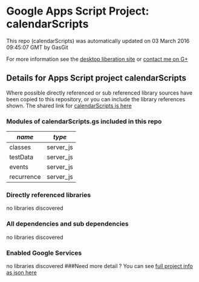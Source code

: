 # Google Apps Script Project: calendarScripts
This repo (calendarScripts) was automatically updated on 03 March 2016 09:45:07 GMT by GasGit

For more information see the [desktop liberation site](http://ramblings.mcpher.com/Home/excelquirks/drivesdk/gettinggithubready "desktop liberation") or [contact me on G+](https://plus.google.com/+BruceMcpherson "Bruce McPherson - GDE")
## Details for Apps Script project calendarScripts
Where possible directly referenced or sub referenced library sources have been copied to this repository, or you can include the library references shown. 
The shared link for [calendarScripts is here](https://script.google.com/d/1039CYmK33_Xp1GFVdKe4y80v_GxOHRbG20EiDC8nZqFUhgj-aGZ_k_Pj/edit?usp=sharing "open in the GAS IDE")

### Modules of calendarScripts.gs included in this repo
*name*|*type*
--- | --- 
classes| server_js
testData| server_js
events| server_js
recurrence| server_js
### Directly referenced libraries
no libraries discovered
### All dependencies and sub dependencies
no libraries discovered
### Enabled Google Services
no libraries discovered
###Need more detail ?
You can see [full project info as json here](info.json)
